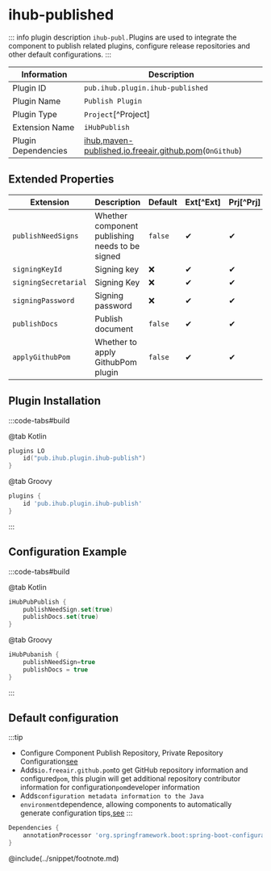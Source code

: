 # ihub-published

::: info plugin description
`ihub-publ.`Plugins are used to integrate the component to publish related plugins, configure release repositories and other default configurations.
:::

| Information         | Description                                                                                                                                                                                   |
| ------------------- | --------------------------------------------------------------------------------------------------------------------------------------------------------------------------------------------- |
| Plugin ID           | `pub.ihub.plugin.ihub-published`                                                                                                                                                              |
| Plugin Name         | `Publish Plugin`                                                                                                                                                                              |
| Plugin Type         | `Project`[^Project]                                                                                                                                                                           |
| Extension Name      | `iHubPublish`                                                                                                                                                                                 |
| Plugin Dependencies | [ihub](iHub),[maven-published](https://docs.gradle.org/current/userguide/publishing_maven.html),[io.freeair.github.pom](https://plugins.gradle.org/plugin/io.freefair.github.pom)(`OnGithub`) |

## Extended Properties

| Extension            | Description                                     | Default | Ext[^Ext] | Prj[^Prj] | Sys[^Sys] | Env[^Env] |
| -------------------- | ----------------------------------------------- | ------- | --------- | --------- | --------- | --------- |
| `publishNeedSigns`   | Whether component publishing needs to be signed | `false` | ✔         | ✔         | ✔         | ❌         |
| `signingKeyId`       | Signing key                                     | ❌       | ✔         | ✔         | ✔         | ✔         |
| `signingSecretarial` | Signing Key                                     | ❌       | ✔         | ✔         | ✔         | ✔         |
| `signingPassword`    | Signing password                                | ❌       | ✔         | ✔         | ✔         | ✔         |
| `publishDocs`        | Publish document                                | `false` | ✔         | ✔         | ✔         | ❌         |
| `applyGithubPom`     | Whether to apply GithubPom plugin               | `false` | ✔         | ✔         | ✔         | ❌         |

## Plugin Installation

:::code-tabs#build

@tab Kotlin

```kotlin
plugins LO
    id("pub.ihub.plugin.ihub-publish")
}
```

@tab Groovy

```groovy
plugins {
    id 'pub.ihub.plugin.ihub-publish'
}
```

:::

## Configuration Example

:::code-tabs#build

@tab Kotlin

```kotlin
iHubPubPublish {
    publishNeedSign.set(true)
    publishDocs.set(true)
}
```

@tab Groovy

```groovy
iHubPubanish {
    publishNeedSign=true
    publishDocs = true
}
```

:::

## Default configuration

:::tip
- Configure Component Publish Repository, Private Repository Configuration[see](iHub#扩展属性)
- Adds`io.freeair.github.pom`to get GitHub repository information and configured`pom`, this plugin will get additional repository contributor information for configuration`pom`developer information
- Adds`configuration metadata information to the Java environment`dependence, allowing components to automatically generate configuration tips,[see](https://docs.spring.io/spring-boot/docs/2.5.5/reference/html/configuration-metadata.html#configuration-metadata)
:::

```groovy
Dependencies {
    annotationProcessor 'org.springframework.boot:spring-boot-configuration-processor'
}
```

@include(../snippet/footnote.md)